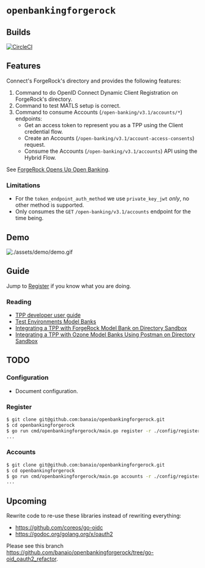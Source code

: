 # `openbankingforgerock`

## Builds

[![CircleCI](https://circleci.com/gh/banaio/openbankingforgerock.svg?style=svg)](https://circleci.com/gh/banaio/openbankingforgerock)

## Features

Connect's ForgeRock's directory and provides the following features:

1. Command to do OpenID Connect Dynamic Client Registration on ForgeRock's directory.
2. Command to test MATLS setup is correct.
3. Command to consume Accounts (`/open-banking/v3.1/accounts/*`) endpoints:
    * Get an access token to represent you as a TPP using the Client credential flow.
    * Create an Accounts (`/open-banking/v3.1/account-access-consents`) request.
    * Consume the Accounts (`/open-banking/v3.1/accounts`) API using the Hybrid Flow.

See [ForgeRock Opens Up Open Banking](https://www.forgerock.com/about-us/press-releases/forgerock-opens-open-banking).

### Limitations

* For the `token_endpoint_auth_method` we use `private_key_jwt` *only*, no other method is supported.
* Only consumes the `GET` `/open-banking/v3.1/accounts` endpoint for the time being.

## Demo

![./assets/demo/demo.gif](./assets/demo/demo.gif)

## Guide

Jump to [Register](#Register) if you know what you are doing.

### Reading

* [TPP developer user guide](https://backstage.forgerock.com/knowledge/openbanking/book/b77473305)
* [Test Environments Model Banks](https://openbanking.atlassian.net/wiki/spaces/DZ/pages/22512362/Test+Environments+Model+Banks)
* [Integrating a TPP with ForgeRock Model Bank on Directory Sandbox](https://openbanking.atlassian.net/wiki/spaces/DZ/pages/187793608/Integrating+a+TPP+with+ForgeRock+Model+Bank+on+Directory+Sandbox)
* [Integrating a TPP with Ozone Model Banks Using Postman on Directory Sandbox](https://openbanking.atlassian.net/wiki/spaces/DZ/pages/313918598/Integrating+a+TPP+with+Ozone+Model+Banks+Using+Postman+on+Directory+Sandbox)

## TODO

### Configuration

* Document configuration.

### Register

```sh
$ git clone git@github.com:banaio/openbankingforgerock.git
$ cd openbankingforgerock
$ go run cmd/openbankingforgerock/main.go register -r ./config/register-response.json
...
```

### Accounts

```sh
$ git clone git@github.com:banaio/openbankingforgerock.git
$ cd openbankingforgerock
$ go run cmd/openbankingforgerock/main.go accounts -r ./config/register-response.json
...
```

## Upcoming

Rewrite code to re-use these libraries instead of rewriting everything:

* <https://github.com/coreos/go-oidc>
* <https://godoc.org/golang.org/x/oauth2>

Please see this branch <https://github.com/banaio/openbankingforgerock/tree/go-oid_oauth2_refactor>.
